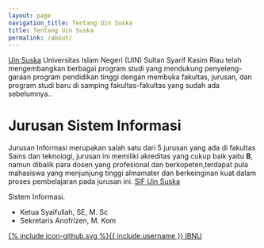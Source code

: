 ```yaml
---
layout: page
navigation_title: Tentang Uin Suska
title: Tentang Uin Suska
permalink: /about/
---
```


[Uin Suska](http://uin-suska.ac.id/) Universitas Islam Negeri (UIN) Sultan Syarif Kasim Riau telah mengembangkan berbagai program studi yang mendukung penyeleng-garaan program pendidikan tinggi dengan membuka fakultas, jurusan, dan program studi baru di samping fakultas-fakultas yang sudah ada sebelumnya..

# Jurusan Sistem Informasi

Jurusan Informasi merupakan salah satu dari 5 jurusan yang ada di fakultas Sains dan teknologi, jurusan ini memiliki akreditas yang cukup baik yaitu **B**, namun dibalik para dosen yang profesional dan berkopeten,terdapat pula mahasiswa yang menjunjung tinggi almamater dan berkeinginan kuat dalam proses pembelajaran pada jurusan ini. [SIF Uin Suska](http://sif.uin-suska.ac.id/)

Sistem Informasi.

- Ketua Syaifullah, SE, M. Sc
- Sekretaris Anofrizen, M. Kom 



<a href="https://github.com/ibnuyohanzah/ibnuyohanzah.github.io"><span class="icon icon--github">{% include icon-github.svg %}</span><span class="username">{{ include.username }}</span> IBNU</a>


